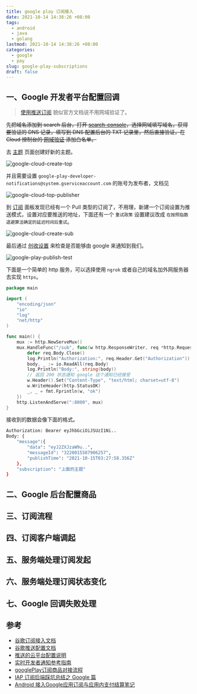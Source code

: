 ```yaml
---
title: google play 订阅接入
date: 2021-10-14 14:38:26 +08:00
tags:
  - android
  - java
  - golang
lastmod: 2021-10-14 14:38:26 +08:00
categories:
  - google
  - pay
slug: google-play-subscriptions
draft: false
---
```


## 一、Google 开发者平台配置回调

> [使用推送订阅](https://cloud.google.com/pubsub/docs/push) 貌似官方文档说不用网域验证了。

~~先把域名添加到 search 后台，打开 [search-console](https://search.google.com/search-console/welcome)，选择网域填写域名，获得要验证的 DNS 记录，填写到 DNS 配置后台的 TXT 记录里，然后直接验证，在 Cloud 控制台的 [网域验证](https://console.cloud.google.com/apis/credentials/domainverification) 添加白名单。~~


去 [主题](https://console.cloud.google.com/cloudpubsub/topic/list) 页面创建好新的主题。

![google-cloud-create-top](/public/img/google-play/google-cloud-create-top.png)

并且需要设置 `google-play-developer-notifications@system.gserviceaccount.com` 的账号为发布者，文档见

![google-cloud-top-publisher](/public/img/google-play/google-cloud-top-publisher.png)


到 [订阅](https://console.cloud.google.com/cloudpubsub/subscription/list) 面板发现已经有一个 Pull 类型的订阅了，不用理，新建一个订阅设置为推送模式，设置对应要推送的地址，下面还有一个 `重试政策` 设置建议改成 `在按照指数退避算法确定的延迟时间后重试`。

![google-cloud-create-sub](/public/img/google-play/google-cloud-create-sub.png)


最后通过 [创收设置](https://play.google.com/console/u/0/developers/${developer}/app/${app_id}/monetization-setup) 来检查是否能够由 google 来通知到我们。

![google-play-publish-test](/public/img/google-play/google-play-publish-test.png)

下面是一个简单的 http 服务，可以选择使用 `ngrok` 或者自己的域名加外网服务器去实现 `https`。

```go
package main

import (
	"encoding/json"
	"io"
	"log"
	"net/http"
)

func main() {
	mux := http.NewServeMux()
	mux.HandleFunc("/sub", func(w http.ResponseWriter, req *http.Request) {
		defer req.Body.Close()
		log.Println("Authorization:", req.Header.Get("Authorization"))
		body, _ := io.ReadAll(req.Body)
		log.Println("Body:", string(body))
		// 返回 200 状态通知 google 这个通知已经接受
		w.Header().Set("Content-Type", "text/html; charset=utf-8")
		w.WriteHeader(http.StatusOK)
		_, _ = fmt.Fprintln(w, "ok")
	})
	http.ListenAndServe(":8000", mux)
}

```

接收到的数据会像下面的格式。

```bash
Authorization: Bearer eyJhbGciOiJSUzI1Ni..
Body: {
    "message":{
        "data": "eyJ2ZXJzaW9u..",
        "messageId": "3220015587906257",
        "publishTime": "2021-10-15T03:27:58.356Z"
    },
    "subscription": "上面的主题"
}
```

## 二、Google 后台配置商品

## 三、订阅流程

## 四、订阅客户端调起

## 五、服务端处理订阅发起

## 六、服务端处理订阅状态变化

## 七、Google 回调失败处理


## 参考

- [谷歌订阅接入文档](https://developer.android.google.cn/google/play/billing/subscriptions)
- [谷歌推送配置文档](https://cloud.google.com/pubsub/docs/push)
- [推送的云平台配置说明](https://developer.android.google.cn/google/play/billing/getting-ready#configure-rtdn)
- [实时开发者通知参考指南](https://developer.android.google.cn/google/play/billing/rtdn-reference)
- [googlePlay订阅商品对接流程](https://blog.csdn.net/diaomeng11/article/details/103237874)
- [IAP 订阅后端踩坑总结之 Google 篇](https://www.cnblogs.com/Fushengliangnian/p/11190538.html)
- [Android 接入Google应用订阅与应用内支付结算笔记](https://blog.csdn.net/wjj1996825/article/details/80862349)
